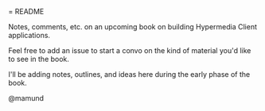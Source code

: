 = README

Notes, comments, etc. on an upcoming book on building Hypermedia Client applications. 

Feel free to add an issue to start a convo on the kind of material you'd like to see in the book.

I'll be adding notes, outlines, and ideas here during the early phase of the book.

@mamund

